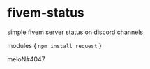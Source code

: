 # fivem-status
simple fivem server status on discord channels

modules { `npm install request` }

meloN#4047
